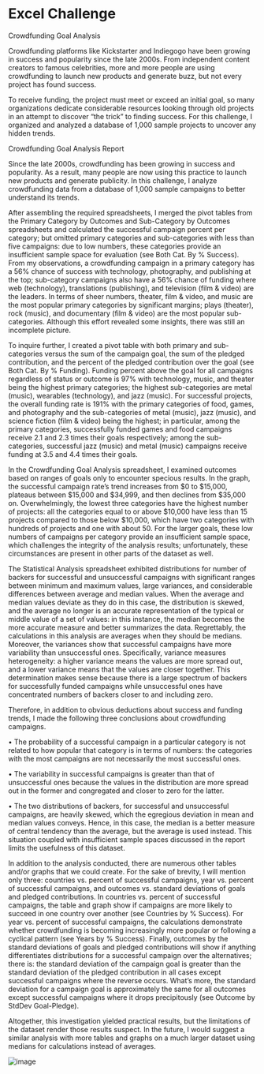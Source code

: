 # Excel Challenge
Crowdfunding Goal Analysis

Crowdfunding platforms like Kickstarter and Indiegogo have been growing in success and popularity since the late 2000s. From independent content creators to famous celebrities, more and more people are using crowdfunding to launch new products and generate buzz, but not every project has found success.

To receive funding, the project must meet or exceed an initial goal, so many organizations dedicate considerable resources looking through old projects in an attempt to discover “the trick” to finding success. For this challenge, I organized and analyzed a database of 1,000 sample projects to uncover any hidden trends.


Crowdfunding Goal Analysis Report

Since the late 2000s, crowdfunding has been growing in success and popularity.  As a result, many people are now using this practice to launch new products and generate publicity.  In this challenge, I analyze crowdfunding data from a database of 1,000 sample campaigns to better understand its trends.

After assembling the required spreadsheets, I merged the pivot tables from the Primary Category by Outcomes and Sub-Category by Outcomes spreadsheets and calculated the successful campaign percent per category; but omitted primary categories and sub-categories with less than five campaigns: due to low numbers, these categories provide an insufficient sample space for evaluation (see Both Cat. By % Success).  From my observations, a crowdfunding campaign in a primary category has a 56% chance of success with technology, photography, and publishing at the top; sub-category campaigns also have a 56% chance of funding where web (technology), translations (publishing), and television (film & video) are the leaders.  In terms of sheer numbers, theater, film & video, and music are the most popular primary categories by significant margins; plays (theater), rock (music), and documentary (film & video) are the most popular sub-categories.  Although this effort revealed some insights, there was still an incomplete picture.

To inquire further, I created a pivot table with both primary and sub-categories versus the sum of the campaign goal, the sum of the pledged contribution, and the percent of the pledged contribution over the goal (see Both Cat. By % Funding).  Funding percent above the goal for all campaigns regardless of status or outcome is 97% with technology, music, and theater being the highest primary categories; the highest sub-categories are metal (music), wearables (technology), and jazz (music).  For successful projects, the overall funding rate is 191% with the primary categories of food, games, and photography and the sub-categories of metal (music), jazz (music), and science fiction (film & video) being the highest; in particular, among the primary categories, successfully funded games and food campaigns receive 2.1 and 2.3 times their goals respectively; among the sub-categories, successful jazz (music) and metal (music) campaigns receive funding at 3.5 and 4.4 times their goals.

In the Crowdfunding Goal Analysis spreadsheet, I examined outcomes based on ranges of goals only to encounter specious results.  In the graph, the successful campaign rate’s trend increases from $0 to $15,000, plateaus between $15,000 and $34,999, and then declines from $35,000 on.  Overwhelmingly, the lowest three categories have the highest number of projects: all the categories equal to or above $10,000 have less than 15 projects compared to those below $10,000, which have two categories with hundreds of projects and one with about 50.  For the larger goals, these low numbers of campaigns per category provide an insufficient sample space, which challenges the integrity of the analysis results; unfortunately, these circumstances are present in other parts of the dataset as well.

The Statistical Analysis spreadsheet exhibited distributions for number of backers for successful and unsuccessful campaigns with significant ranges between minimum and maximum values, large variances, and considerable differences between average and median values.  When the average and median values deviate as they do in this case, the distribution is skewed, and the average no longer is an accurate representation of the typical or middle value of a set of values: in this instance, the median becomes the more accurate measure and better summarizes the data.  Regrettably, the calculations in this analysis are averages when they should be medians.  Moreover, the variances show that successful campaigns have more variability than unsuccessful ones.  Specifically, variance measures heterogeneity: a higher variance means the values are more spread out, and a lower variance means that the values are closer together.  This determination makes sense because there is a large spectrum of backers for successfully funded campaigns while unsuccessful ones have concentrated numbers of backers closer to and including zero. 

Therefore, in addition to obvious deductions about success and funding trends, I made the following three conclusions about crowdfunding campaigns.

•	The probability of a successful campaign in a particular category is not related to how popular that category is in terms of numbers: the categories with the most campaigns are not necessarily the most successful ones.

•	The variability in successful campaigns is greater than that of unsuccessful ones because the values in the distribution are more spread out in the former and congregated and closer to zero for the latter.  

•	The two distributions of backers, for successful and unsuccessful campaigns, are heavily skewed, which the egregious deviation in mean and median values conveys.  Hence, in this case, the median is a better measure of central tendency than the average, but the average is used instead.  This situation coupled with insufficient sample spaces discussed in the report limits the usefulness of this dataset. 

In addition to the analysis conducted, there are numerous other tables and/or graphs that we could create.  For the sake of brevity, I will mention only three: countries vs. percent of successful campaigns, year vs. percent of successful campaigns, and outcomes vs. standard deviations of goals and pledged contributions.  In countries vs. percent of successful campaigns, the table and graph show if campaigns are more likely to succeed in one country over another (see Countries by % Success).  For year vs. percent of successful campaigns, the calculations demonstrate whether crowdfunding is becoming increasingly more popular or following a cyclical pattern (see Years by % Success).  Finally, outcomes by the standard deviations of goals and pledged contributions will show if anything differentiates distributions for a successful campaign over the alternatives; there is: the standard deviation of the campaign goal is greater than the standard deviation of the pledged contribution in all cases except successful campaigns where the reverse occurs.  What’s more, the standard deviation for a campaign goal is approximately the same for all outcomes except successful campaigns where it drops precipitously (see Outcome by StdDev Goal-Pledge).   

Altogether, this investigation yielded practical results, but the limitations of the dataset render those results suspect.  In the future, I would suggest a similar analysis with more tables and graphs on a much larger dataset using medians for calculations instead of averages.

![image](https://github.com/njgeorge000158/excel-challenge/assets/137228821/41c0cdfa-3d76-416e-b5ac-b10997f394ec)
